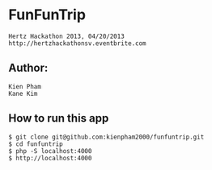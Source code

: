 FunFunTrip
==========
    Hertz Hackathon 2013, 04/20/2013 http://hertzhackathonsv.eventbrite.com

Author:
-------
    Kien Pham
    Kane Kim

How to run this app
-------------------

    $ git clone git@github.com:kienpham2000/funfuntrip.git
    $ cd funfuntrip
    $ php -S localhost:4000
    $ http://localhost:4000
